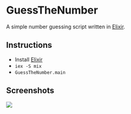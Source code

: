 # GuessTheNumber
A simple number guessing script written in [Elixir](https://elixir-lang.org/).

## Instructions

  * Install [Elixir](https://elixir-lang.org/)
  * `iex -S mix`
  * `GuessTheNumber.main`

## Screenshots
![](https://s3-us-west-2.amazonaws.com/s.cdpn.io/827672/Screen%20Shot%202017-08-11%20at%2012.02.26%20PM.png)
